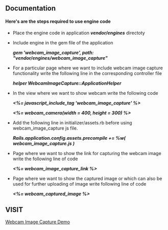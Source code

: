 ## Documentation

#### Here's are the steps required to use engine code

* Place the engine code in application **_vendor/engines_** directoty
* Include engine in the gem file of the application

  **_gem 'webcam_image_capture', path: "vendor/engines/webcam_image_capture"_**

* For a particular page where we want to include webcam image capture functionality write the following line in the corresponding controller file

  **_helper WebcamImageCapture::ApplicationHelper_**

* In the view where we want to show webcam write the following code

  **_<%= javascript_include_tag  'webcam_image_capture' %>_**

  **_<%= webcam_camera(width = 400, height = 300) %>_**
 
* Add the following line in initializer/assets.rb before using webcam_image_capture js file.

  **_Rails.application.config.assets.precompile += %w( webcam_image_capture.js )_**

* Page where we want to show the link for capturing the webcam image write the following line of code

  **_<%=  webcam_image_capture_link %>_**

* Page where we want to show the captured image or which can also be used for further uploading of image write following line of code

  **_<%= webcam_captured_image %>_**

VISIT 
----
  [Webcam Image Capture Demo](http://webcamimagecapture.herokuapp.com)
